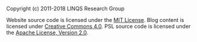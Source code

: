 Copyright (c) 2011-2018 LINQS Research Group

Website source code is licensed under the [MIT License](http://opensource.org/licenses/mit-license.html).
Blog content is licensed under [Creative Commons 4.0](http://creativecommons.org/licenses/by/4.0/).
PSL source code is licensed under the [Apache License, Version 2.0](http://www.apache.org/licenses/LICENSE-2.0).

